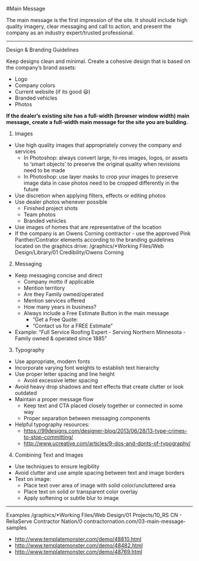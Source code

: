 #Main Message

The main message is the first impression of the site. It should include high quality imagery, clear messaging and call to action, and present the company as an industry expert/trusted professional.


----------
Design & Branding Guidelines

Keep designs clean and minimal. Create a cohesive design that is based on the company’s brand assets:

- Logo
- Company colors
- Current website (if its good 😃)
- Branded vehicles
- Photos

**If the dealer’s existing site has a full-width (browser window width) main message, create a full-width main message for the site you are building.**


1. Images
  - Use high quality images that appropriately convey the company and services
    - In Photoshop: always convert large, hi-res images, logos, or assets to ‘smart objects’ to preserve the original quality when revisions need to be made
    - In Photoshop: use layer masks to crop your images to preserve image data in case photos need to be cropped differently in the future
  - Use discretion when applying filters, effects or editing photos
  - Use dealer photos whenever possible
    - Finished project shots
    - Team photos
    - Branded vehicles 
  - Use images of homes that are representative of the location
  - If the company is an Owens Corning contractor - use the approved Pink Panther/Contrator elements according to the branding guidelines located on the graphics drive:
    /graphics/*Working Files/Web Design/Library/01 Credibility/Owens Corning


2. Messaging
  - Keep messaging concise and direct 
    - Company motto if applicable
    - Mention territory
    - Are they Family owned/operated
    - Mention services offered
    - How many years in business?
    - Always include a Free Estimate Button in the main message
      - “Get a Free Quote:
      - “Contact us for a FREE Estimate”
  - Example:
      “Full Service Roofing Expert - Serving Northern Minnesota - Family owned & operated since 1885"


3. Typography
  - Use appropriate, modern fonts
  - Incorporate varying font weights to establish text hierarchy
  - Use proper letter spacing and line height
    - Avoid excessive letter spacing
  - Avoid heavy drop shadows and text effects that create clutter or look outdated
  - Maintain a proper message flow
    - Keep text and CTA placed closely together or connected in some way
    - Proper separation between messaging components
  - Helpful typography resources:
    - https://99designs.com/designer-blog/2013/06/28/13-type-crimes-to-stop-committing/
    - http://www.ucreative.com/articles/9-dos-and-donts-of-typography/


4. Combining Text and Images
  - Use techniques to ensure legibility
  - Avoid clutter and use ample spacing between text and image borders
  - Text on image:
      - Place text over area of image with solid color/uncluttered area
      - Place text on solid or transparent color overlay
      - Apply softening or subtle blur to image


----------

Examples
/graphics/*Working Files/Web Design/01 Projects/10_RS CN - ReliaServe Contractor Nation/0 contractornation.com/03-main-message-samples


- http://www.templatemonster.com/demo/48810.html
- http://www.templatemonster.com/demo/48482.html
- http://www.templatemonster.com/demo/48769.html
